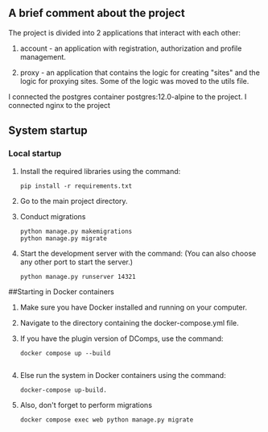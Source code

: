 ## A brief comment about the project
The project is divided into 2 applications that interact with each other:

1. account - an application with registration, authorization and profile management.

2. proxy - an application that contains the logic for creating "sites" and the logic for proxying sites. Some of the logic was moved to the utils file.

I connected the postgres container postgres:12.0-alpine to the project.
I connected nginx to the project


## System startup

### Local startup

1. Install the required libraries using the command:

   ```shell
   pip install -r requirements.txt
   
2. Go to the main project directory.

3. Conduct migrations
    ```shell
    python manage.py makemigrations
    python manage.py migrate

4. Start the development server with the command:
   (You can also choose any other port to start the server.)

   ```shell
   python manage.py runserver 14321

##Starting in Docker containers
1. Make sure you have Docker installed and running on your computer.

2. Navigate to the directory containing the docker-compose.yml file.

3. If you have the plugin version of DComps, use the command:
   ```shell
   docker compose up --build

   
4. Else run the system in Docker containers using the command:

    ```shell
   docker-compose up-build.

5. Also, don't forget to perform migrations
   ```shell
   docker compose exec web python manage.py migrate
